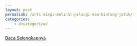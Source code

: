 ```yaml
---
layout: post
permalink: /arti-mimpi-melihat-pelangi-dan-bintang-jatuh/
categories:
    - Uncategorized
---
```


[Baca Selengkapnya](/06)